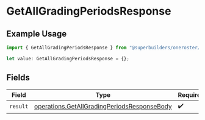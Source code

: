 # GetAllGradingPeriodsResponse

## Example Usage

```typescript
import { GetAllGradingPeriodsResponse } from "@superbuilders/oneroster/models/operations";

let value: GetAllGradingPeriodsResponse = {};
```

## Fields

| Field                                                                                                      | Type                                                                                                       | Required                                                                                                   | Description                                                                                                |
| ---------------------------------------------------------------------------------------------------------- | ---------------------------------------------------------------------------------------------------------- | ---------------------------------------------------------------------------------------------------------- | ---------------------------------------------------------------------------------------------------------- |
| `result`                                                                                                   | [operations.GetAllGradingPeriodsResponseBody](../../models/operations/getallgradingperiodsresponsebody.md) | :heavy_check_mark:                                                                                         | N/A                                                                                                        |